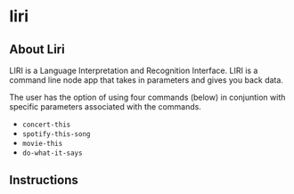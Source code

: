# liri

## About Liri

LIRI is a Language Interpretation and Recognition Interface. LIRI is a command line node app that takes in parameters and gives you back data.

The user has the option of using four commands (below) in conjuntion with specific parameters associated with the commands. 

* `concert-this`
* `spotify-this-song`
* `movie-this`
* `do-what-it-says`

## Instructions


